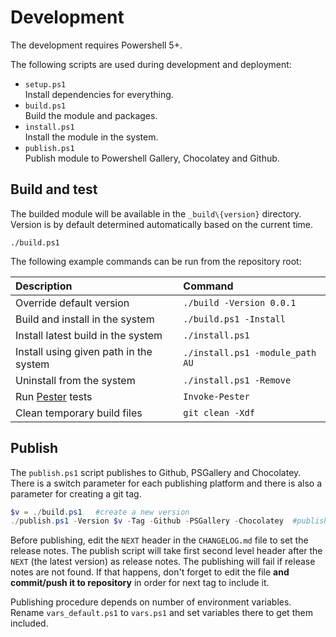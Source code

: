 # Development

The development requires Powershell 5+.

The following scripts are used during development and deployment:

- `setup.ps1`  
Install dependencies for everything.
- `build.ps1`  
Build the module and packages.
- `install.ps1`  
Install the module in the system.
- `publish.ps1`  
Publish module to Powershell Gallery, Chocolatey and Github.


## Build and test

The builded module will be available in the `_build\{version}` directory. Version is by default determined automatically based on the current time.

```
./build.ps1
```
The following example commands can be run from the repository root:

| Description                                          | Command                         |
| :---                                                 | :---                            |
| Override default version                             | `./build -Version 0.0.1`        |
| Build and install in the system                      | `./build.ps1 -Install`          |
| Install latest build in the system                   | `./install.ps1`                 |
| Install using given path in the system               | `./install.ps1 -module_path AU` |
| Uninstall from the system                            | `./install.ps1 -Remove`         |
| Run [Pester](https://github.com/pester/Pester) tests | `Invoke-Pester`                 |
| Clean temporary build files                          | `git clean -Xdf`                |


## Publish

The `publish.ps1` script publishes to Github, PSGallery and Chocolatey. There is a switch parameter for each publishing platform and there is also a parameter for creating a git tag.

```powershell
$v = ./build.ps1   #create a new version
./publish.ps1 -Version $v -Tag -Github -PSGallery -Chocolatey  #publish everywhere
```

Before publishing, edit the `NEXT` header in the `CHANGELOG.md` file to set the release notes. The publish script will take first second level header after the `NEXT` (the latest version) as release notes. The publishing will fail if release notes are not found. If that happens, don't forget to edit the file **and commit/push it to repository** in order for next tag to include it.

Publishing procedure depends on number of environment variables. Rename `vars_default.ps1` to `vars.ps1` and set variables there to get them included.
